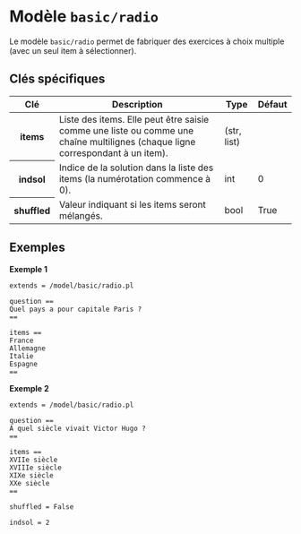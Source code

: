 # Modèle `basic/radio`

Le modèle `basic/radio` permet de fabriquer des exercices à choix multiple (avec un seul item à sélectionner).

## Clés spécifiques

<table class="table">
  <thead>
    <tr>
      <th scope="col">Clé</th>
      <th scope="col">Description</th>
      <th scope="col">Type</th>
      <th scope="col">Défaut</th>
    </tr>
  </thead>
  <tbody>
    <tr>
      <th scope="row"> items </th>
      <td> Liste des items. Elle peut être saisie comme une liste ou comme une chaîne multilignes (chaque ligne correspondant à un item). </td>
      <td> (str, list) </td>
      <td>  </td>
    </tr>
    <tr>
      <th scope="row"> indsol </th>
      <td> Indice de la solution dans la liste des items (la numérotation commence à 0). </td>
      <td> int </td>
      <td> 0 </td>
    </tr>
    <tr>
      <th scope="row"> shuffled </th>
      <td> Valeur indiquant si les items seront mélangés. </td>
      <td> bool </td>
      <td> True </td>
    </tr>
  </tbody>
</table>

## Exemples

**Exemple 1**

```
extends = /model/basic/radio.pl

question ==
Quel pays a pour capitale Paris ?
==

items ==
France
Allemagne
Italie
Espagne
==
```

**Exemple 2**

```
extends = /model/basic/radio.pl

question ==
À quel siècle vivait Victor Hugo ?
==

items ==
XVIIe siècle
XVIIIe siècle
XIXe siècle
XXe siècle
==

shuffled = False

indsol = 2
```
